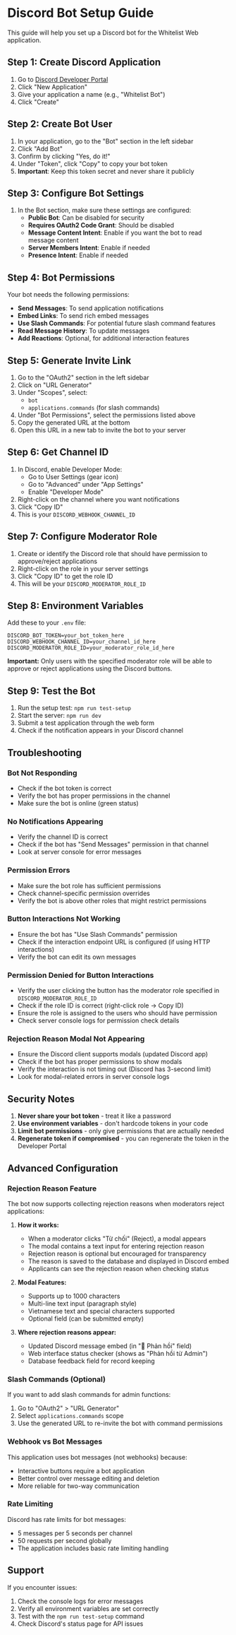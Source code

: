 # Discord Bot Setup Guide

This guide will help you set up a Discord bot for the Whitelist Web application.

## Step 1: Create Discord Application

1. Go to [Discord Developer Portal](https://discord.com/developers/applications)
2. Click "New Application"
3. Give your application a name (e.g., "Whitelist Bot")
4. Click "Create"

## Step 2: Create Bot User

1. In your application, go to the "Bot" section in the left sidebar
2. Click "Add Bot"
3. Confirm by clicking "Yes, do it!"
4. Under "Token", click "Copy" to copy your bot token
5. **Important**: Keep this token secret and never share it publicly

## Step 3: Configure Bot Settings

1. In the Bot section, make sure these settings are configured:
   - **Public Bot**: Can be disabled for security
   - **Requires OAuth2 Code Grant**: Should be disabled
   - **Message Content Intent**: Enable if you want the bot to read message content
   - **Server Members Intent**: Enable if needed
   - **Presence Intent**: Enable if needed

## Step 4: Bot Permissions

Your bot needs the following permissions:
- **Send Messages**: To send application notifications
- **Embed Links**: To send rich embed messages
- **Use Slash Commands**: For potential future slash command features
- **Read Message History**: To update messages
- **Add Reactions**: Optional, for additional interaction features

## Step 5: Generate Invite Link

1. Go to the "OAuth2" section in the left sidebar
2. Click on "URL Generator"
3. Under "Scopes", select:
   - `bot`
   - `applications.commands` (for slash commands)
4. Under "Bot Permissions", select the permissions listed above
5. Copy the generated URL at the bottom
6. Open this URL in a new tab to invite the bot to your server

## Step 6: Get Channel ID

1. In Discord, enable Developer Mode:
   - Go to User Settings (gear icon)
   - Go to "Advanced" under "App Settings"
   - Enable "Developer Mode"
2. Right-click on the channel where you want notifications
3. Click "Copy ID"
4. This is your `DISCORD_WEBHOOK_CHANNEL_ID`

## Step 7: Configure Moderator Role

1. Create or identify the Discord role that should have permission to approve/reject applications
2. Right-click on the role in your server settings
3. Click "Copy ID" to get the role ID
4. This will be your `DISCORD_MODERATOR_ROLE_ID`

## Step 8: Environment Variables

Add these to your `.env` file:

```env
DISCORD_BOT_TOKEN=your_bot_token_here
DISCORD_WEBHOOK_CHANNEL_ID=your_channel_id_here
DISCORD_MODERATOR_ROLE_ID=your_moderator_role_id_here
```

**Important:** Only users with the specified moderator role will be able to approve or reject applications using the Discord buttons.

## Step 9: Test the Bot

1. Run the setup test: `npm run test-setup`
2. Start the server: `npm run dev`
3. Submit a test application through the web form
4. Check if the notification appears in your Discord channel

## Troubleshooting

### Bot Not Responding
- Check if the bot token is correct
- Verify the bot has proper permissions in the channel
- Make sure the bot is online (green status)

### No Notifications Appearing
- Verify the channel ID is correct
- Check if the bot has "Send Messages" permission in that channel
- Look at server console for error messages

### Permission Errors
- Make sure the bot role has sufficient permissions
- Check channel-specific permission overrides
- Verify the bot is above other roles that might restrict permissions

### Button Interactions Not Working
- Ensure the bot has "Use Slash Commands" permission
- Check if the interaction endpoint URL is configured (if using HTTP interactions)
- Verify the bot can edit its own messages

### Permission Denied for Button Interactions
- Verify the user clicking the button has the moderator role specified in `DISCORD_MODERATOR_ROLE_ID`
- Check if the role ID is correct (right-click role → Copy ID)
- Ensure the role is assigned to the users who should have permission
- Check server console logs for permission check details

### Rejection Reason Modal Not Appearing
- Ensure the Discord client supports modals (updated Discord app)
- Check if the bot has proper permissions to show modals
- Verify the interaction is not timing out (Discord has 3-second limit)
- Look for modal-related errors in server console logs

## Security Notes

1. **Never share your bot token** - treat it like a password
2. **Use environment variables** - don't hardcode tokens in your code
3. **Limit bot permissions** - only give permissions that are actually needed
4. **Regenerate token if compromised** - you can regenerate the token in the Developer Portal

## Advanced Configuration

### Rejection Reason Feature
The bot now supports collecting rejection reasons when moderators reject applications:

1. **How it works:**
   - When a moderator clicks "Từ chối" (Reject), a modal appears
   - The modal contains a text input for entering rejection reason
   - Rejection reason is optional but encouraged for transparency
   - The reason is saved to the database and displayed in Discord embed
   - Applicants can see the rejection reason when checking status

2. **Modal Features:**
   - Supports up to 1000 characters
   - Multi-line text input (paragraph style)
   - Vietnamese text and special characters supported
   - Optional field (can be submitted empty)

3. **Where rejection reasons appear:**
   - Updated Discord message embed (in "💬 Phản hồi" field)
   - Web interface status checker (shows as "Phản hồi từ Admin")
   - Database feedback field for record keeping

### Slash Commands (Optional)
If you want to add slash commands for admin functions:

1. Go to "OAuth2" > "URL Generator"
2. Select `applications.commands` scope
3. Use the generated URL to re-invite the bot with command permissions

### Webhook vs Bot Messages
This application uses bot messages (not webhooks) because:
- Interactive buttons require a bot application
- Better control over message editing and deletion
- More reliable for two-way communication

### Rate Limiting
Discord has rate limits for bot messages:
- 5 messages per 5 seconds per channel
- 50 requests per second globally
- The application includes basic rate limiting handling

## Support

If you encounter issues:
1. Check the console logs for error messages
2. Verify all environment variables are set correctly
3. Test with the `npm run test-setup` command
4. Check Discord's status page for API issues

